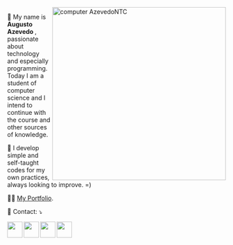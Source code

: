 <img src="https://raw.githubusercontent.com/MicaelliMedeiros/micaellimedeiros/master/image/computer-illustration.png" min-width="400px" max-width="400px" width="400px" align="right" alt="computer AzevedoNTC">

<p align="left"> 
  📌 My name is <strong> Augusto Azevedo </strong>, passionate about technology and especially programming.<br>
  Today I am a student of computer science and I intend to continue with the course and other sources of knowledge.
</p>


<p align="left">
  🎯 I develop simple and self-taught codes for my own practices, always looking to improve. =)
</p>

👨‍🎓 <a href="https://main.dpvnipep2hcjw.amplifyapp.com/"> My Portfolio</a>.

<p align="left">
  💌 Contact: ⤵️
</p>

<p align="left">
  <a href="https://t.me/azevedontc" alt="Telegram">
  <img align="left" width="35px" height="37px" src="https://img.icons8.com/fluency/48/null/telegram-app.png"/></a>
  
  <a href="https://www.linkedin.com/in/augustoazevedontc/" alt="Linkedin">
  <img align="left" width="35px" height="37px" src="https://img.icons8.com/fluency/48/null/linkedin.png"/></a>

  <a href="https://twitter.com/azevedontc" alt="Twitter">
  <img align="left" width="35px" height="37px" src="https://img.icons8.com/fluency/48/null/twitter.png"/></a>
  
  <a href="https://www.figma.com/@azevedontc" alt="Figma">
  <img align="left" width="35px" height="37px" src="https://img.icons8.com/fluency/48/null/figma.png"/></a>
</p>

</br>
